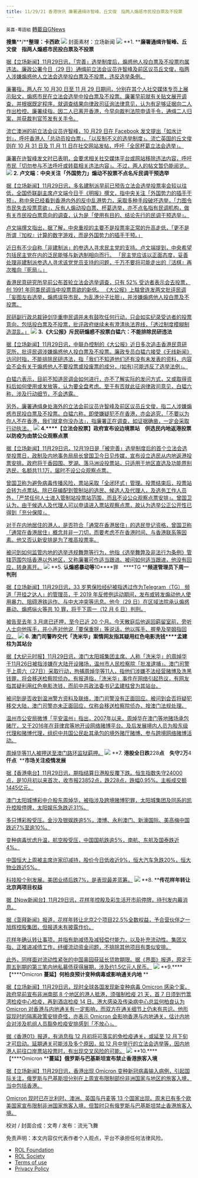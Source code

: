 ```yaml
---
title: 11/29/21 香港快讯 廉署通缉许智峰、丘文俊　指两人煽惑市民投白票及不投票
---
```

`英喜-粵語組` [轉載自GNews](https://gnews.org/zh-hans/1705501/)

**搜集****/****整理：卡西欧**
![](https://assets.gnews.org/wp-content/uploads/2021/11/1129fenmian.jpg)
封面素材：立场新闻
![](https://assets.gnews.org/wp-content/uploads/2021/11/Screen-Shot-2021-11-29-at-8.58.38-AM.png)
**1. ****廉署通缉许智峰、丘文俊　指两人煽惑市民投白票及不投票**

[据【立场新闻】11月29日讯，「完善」选举制度后，煽惑他人投白票及不投票均属违法。廉政公署今日（29 日）通缉前立法会议员许智峰及前区议员丘文俊，指两人涉嫌煽惑他人立法会选举投白票及不投票，违反选举条例。](https://www.thestandnews.com/politics/廉署通緝許智峯丘文俊-指兩人煽惑市民投白票及不投票)

[廉署指，两人在 10 月30 日至 11 月 29 日期间，分别在其个人社交媒体专页上展示贴文，煽惑市民在立法会选举中投白票及不投票。廉署早前就有关贴文展开调查，并根据既定程序，就调查结果向律政司征询法律意见，认为有足够证据向二人作出检控。廉署续指，因二人已离开香港，今早向裁判法院申请手令，通缉二人归案，并获裁判官签发有关手令。](https://www.thestandnews.com/politics/廉署通緝許智峯丘文俊-指兩人煽惑市民投白票及不投票)

[流亡澳洲的前立法会议员许智峰，10 月29 日在 Facebook 发文提出「如水计划」，呼吁香港人「总动员投白票」，「以反制不义的选举制度」。流亡英国的丘文俊则在 10 月 31 日及 11 月 11 日在社交网站发帖，呼吁「全民杯葛立法会选举」。](https://www.thestandnews.com/politics/廉署通緝許智峯丘文俊-指兩人煽惑市民投白票及不投票)

[廉署在许智峰发文时已表明，会要求相关社交媒体平台或网站移除违法内容，呼吁市民「切勿参与不法呼吁或转载相关违法内容」。不过，两人的帖文暂仍能阅览。](https://www.thestandnews.com/politics/廉署通緝許智峯丘文俊-指兩人煽惑市民投白票及不投票)
![](https://assets.gnews.org/wp-content/uploads/2021/11/Screen-Shot-2021-11-29-at-8.58.54-AM.png)
**2. ****卢文端：中央关注「外国势力」煽动不投票****不点名斥民调干预选举**

[据【立场新闻】11月29日讯，多名建制派早前已预告立法会选举投票率会较以往低，全国侨联副主席卢文端今日于《明报》撰文，指中央关注「外国势力的插手干预」，称中央已经看到香港内外的反中乱港势力，采取多种手段破坏选举，「力图令市民失去投票意欲」，斥有人煽动投白票、杯葛选举，亦不点名指有民调机构，做有关市民投白票意向的调查，认为是「使用有目的、结论先行的民调干预选举」。](https://www.thestandnews.com/politics/盧文端中央關注外國勢力煽動不投票-不點名斥民調干預選舉)

[卢文端撰文指出，据了解，中央重视的主要不是投票率正常的升高走低，「更不是所谓『加权』计算的数字游戏，而是外国势力的插手干预。」](https://www.thestandnews.com/politics/盧文端中央關注外國勢力煽動不投票-不點名斥民調干預選舉)

[近日有不少自称「非建制派」的参选人寻求民主党的支持。卢文端提到，中央希望包括民主党在内的泛民能够与新选制相向而行。 「民主党应该以正面态度，妥善处理非建制派参选人寻求该党党员支持的问题，千万不要将可能走出的『活棋』再次推向『死局』。」](https://www.thestandnews.com/politics/盧文端中央關注外國勢力煽動不投票-不點名斥民調干預選舉)

[香港民意研究所早前公布首轮立法会选举调查，只有 52% 受访者表示会去投票，创 1991 年同类民调当中投票意欲的新低。 《大公报》上騇曾连发两文批评民调「妄图左右选举，煽惑误导市民，为乱港分子壮胆」，并涉嫌煽惑他人投白票及不投票。](https://www.thestandnews.com/politics/盧文端中央關注外國勢力煽動不投票-不點名斥民調干預選舉)

[民研副行政总裁钟剑华重申民调并未有鼓吹任何行动，只会如实纪录受访者的投票意向，包括投白票及不投票，批评政府继续未有澄清执法界线，「透过制度模糊制造混乱。」](https://www.thestandnews.com/politics/盧文端中央關注外國勢力煽動不投票-不點名斥民調干預選舉)
![](https://assets.gnews.org/wp-content/uploads/2021/11/Screen-Shot-2021-11-29-at-8.59.03-AM.png)
**3.****《大公报》斥民研煽惑不投票****白韫六：不能排除民研违法**

[据【立场新闻】11月29日讯，中联办控制的《大公报》近日多次追击香港民意研究所，批评民调涉嫌煽惑他人投白票及不投票。廉政专员白韫六接受《无线新闻》访问时指，不能排除民研违法，指「我们不知道他们还有没有未发表的资料，内容会不会有关于煽惑他人不要投票或投废票的成分，(如有)可能违反了选举法例」。](https://www.thestandnews.com/politics/a_-大公報斥民研煽惑不投票-白韞六不能排除民研違法)

[白韫六表示，目前不知道民调会如何进行，亦不了解实际的发问方式，又或取得资料后如何使用或发放等，认为要全盘考虑。至于有否就此征询律政司意见，白韫六称，涉及行动细节，不会透露。](https://www.thestandnews.com/politics/a_-大公報斥民研煽惑不投票-白韞六不能排除民研違法)

[另外，廉署通缉身处海外的立法会前议员许智峰及前区议员丘文俊，指二人涉嫌煽惑市民投白票及不投票。白韫六称，即使嫌疑犯不在香港，亦会追究，「不要以为你人不在香港，我们就拿你没办法」，指廉署正在调查，如证据确凿，一定会采取行动执法。](https://www.thestandnews.com/politics/a_-大公報斥民研煽惑不投票-白韞六不能排除民研違法)
![](https://assets.gnews.org/wp-content/uploads/2021/11/Screen-Shot-2021-11-29-at-8.59.11-AM.png)
**4.****【立法会投票】政府宣布设边境票站　供选民内地返港投票　以防疫为由禁公众观察点票**

[据【立场新闻】11月29日讯，12月19日是「被完善」选举制度后的首个立法会选举投票日，政制及内地事务局局长曾国卫今日见传媒，宣布设立选民从内地返港投票安排。政府将于香园围、罗湖、落马洲设投票站，只适用于地区直选及功能界别选民，名额共11.1万，届时不设公众观察点票。](https://www.thestandnews.com/politics/立法會投票政府容選民內地返港投票-曾國衞交代安排)

[曾国卫称为避免病毒传播风险，票站采取「全闭环式」管理。投票结束后，投票站会转为点票站。除已获编配到管制站的选民、候选人及代理人，及选务工作人员外，「严禁任何人士进入管制站投票站范围，而且不设公众观察点票安排」。曾国卫认为，由于候选人及代理人可以申请进入票站观察点票，故认为选举公正公开性已得到「充分保障」。](https://www.thestandnews.com/politics/立法會投票政府容選民內地返港投票-曾國衞交代安排)

[对于在内地居住的港人，是否符合「通常在香港居住」的选民登记资格，曾国卫称「通常在香港居住」概念并非一刀切，而要考虑不在香港时间、与香港联系等因素。他又否认新安排是为了推高投票率。](https://www.thestandnews.com/politics/立法會投票政府容選民內地返港投票-曾國衞交代安排)

[被问到如何监管内地的选举违规舞弊等行为，他指《选举舞弊及非法行为条例》管辖范围包括香港以外地区，又称廉署可作适当跟进。被问如何适当跟进，他没有回应，转身离开。](https://www.thestandnews.com/politics/立法會投票政府容選民內地返港投票-曾國衞交代安排)
![](https://assets.gnews.org/wp-content/uploads/2021/11/Screen-Shot-2021-11-29-at-8.59.21-AM.png)
**5. ****认煽惑暴动等****10****罪　****TG ****频道管理员下周一判刑**

[据【立场新闻】11月29日讯，33 岁男保险经纪被指透过作为Telegram（TG） 频道「开挂之达人」的管理员，于 2019 年反修例运动期间，发布或转发煽动他人使用暴力、阻碍港铁运作、与中大冲突等讯息。他今（29 日）在区域法院承认煽惑暴动、煽惑纵火等共 10 罪，将于下周一（12 月 6 日）判刑。](https://www.thestandnews.com/court/認煽惑暴動等-10-罪-tg-頻道管理員下周一判刑-求情稱對正義過度追求陷迷失)

[被告至去年 3 月底已还押，至今已近 20 个月。今天散庭后他返回羁留室前，旁听人士向他挥手，并小声对他说「要保重呀」等说话，他以挥手、握拳及举姆指回应。](https://www.thestandnews.com/court/認煽惑暴動等-10-罪-tg-頻道管理員下周一判刑-求情稱對正義過度追求陷迷失)
![](https://assets.gnews.org/wp-content/uploads/2021/11/Screen-Shot-2021-11-29-at-8.59.32-AM.png)
**6. ****澳门司警昨交代「洗米华」案情****网友指其疑用红色电影洗钱****孟建柱为其站台**

[据【大纪元时报】11月29日讯，澳门太阳城集团主席、人称「洗米华」的周焯华于11月26日被指涉嫌在大陆开设赌场，温州市人民检察院「批准逮捕」。澳门司警于上周六（27日）采取行动，拘捕周焯华等11人，指他们涉嫌不法经营赌博及洗黑钱罪，将会移送检察院侦办。有报道指，「洗米华」事件在网络引起热议，有网友指其疑利用红色电影洗钱，而前中共政法委书记孟建柱曾为其站台。](https://hk.epochtimes.com/news/2021-11-29/37236237)

[被问到是否收到温洲警方资料及联络，澳门司警没有正面回应。被问到会否将疑犯移交大陆，澳门司警亦未正面回应，仅称会移送检察院侦办，按澳门法规处理。](https://hk.epochtimes.com/news/2021-11-29/37236237)

[温州市公安局微博「平安温州」指出，2007年以来，周焯华在澳门等地赌场承包赌厅，又于2016年在菲律宾等地开设网络赌博平台。及后发展境内人员为股东级代理和赌博代理，组织中共国公民赴其承包的境外赌厅赌博、参与跨境网络赌博活动。](https://hk.epochtimes.com/news/2021-11-29/37236237)

[周焯华等11人被押送至澳门路环监狱羁押。](https://hk.epochtimes.com/news/2021-11-29/37236237)
![](https://assets.gnews.org/wp-content/uploads/2021/11/Screen-Shot-2021-11-29-at-8.59.44-AM.png)
**7. ****港股全日跌****228****点　失守****2****万****4****仟点****  ****市场关注疫情发展**

[据【香港电台】11月29日讯，期指结算日港股反覆下跌。恒生指数失守24000点，是10月初以来首次，收市报23852点，跌228点，跌幅0.95%。主板成交额1445亿元。](https://news.rthk.hk/rthk/ch/component/k2/1621913-20211129.htm?spTabChangeable=0)

[澳门太阳城博彩中介股东周焯华，被指涉及跨境赌博犯罪，太阳城集团及同系的凯升控股停牌，太阳娱乐急跌近31%。](https://news.rthk.hk/rthk/ch/component/k2/1621913-20211129.htm?spTabChangeable=0)

[多只博彩股受压。金沙及银娱跌逾5%，澳博、永利澳门、新濠国际、美高梅中国跌近7%至逾10%。](https://news.rthk.hk/rthk/ch/component/k2/1621913-20211129.htm?spTabChangeable=0)

[变种病毒忧虑升温，航空股受压，中国国航跌逾5%，南航、东航及国泰跌近4%。](https://news.rthk.hk/rthk/ch/component/k2/1621913-20211129.htm?spTabChangeable=0)

[中国恒大上周被主席许家印减持，股价今日低收近9%，恒大汽车急跌20%，恒大物业跌近5%。](https://news.rthk.hk/rthk/ch/component/k2/1621913-20211129.htm?spTabChangeable=0)

[科技股个别发展。美团业绩后跌7%，是表现最差蓝筹。](https://news.rthk.hk/rthk/ch/component/k2/1621913-20211129.htm?spTabChangeable=0)
![](https://assets.gnews.org/wp-content/uploads/2021/11/Screen-Shot-2021-11-29-at-8.59.54-AM.png)
**8. ****传花样年转让北京两项目权益**

[据【Now新闻台】11月29日讯，花样年控股及彩生活开市前停牌，待刊发内幕消息。](https://news.now.com/home/finance/player?newsId=458286)

[据《澎拜新闻》报道，花样年转让北京2个项目22.5%全数权益，予合营伙伴之一旭辉控股集团，但报道未有披露作价。](https://news.now.com/home/finance/player?newsId=458286)

[花样年确认转让事项，并指有助减债及减轻偿付能力，以及补充流动性。集团又指，正推进减债工作，纾缓流动资金问题，不排除其他项目有类似安排。](https://news.now.com/home/finance/player?newsId=458286)

[此外，同样面对流动性紧张的中国奥园获延长贷款期限。据《界面》报道，原定于周五到期的第三笔内地私募债获得展期，涉及约1.5亿元人民币。](https://news.now.com/home/finance/player?newsId=458286)
![](https://assets.gnews.org/wp-content/uploads/2021/11/Screen-Shot-2021-11-29-at-9.00.06-AM.png)
**9.****【****Omicron ****蔓延】何柏良预计变种病毒或影响通关内地**** **

[据【立场新闻】11月29日讯，现时全球各国发现新变种病毒 Omicron 感染个案，政府早前宣布非洲南部 8 个地区的港人抵港，须强制检疫 21 天，首 7 日须到竹篙湾检疫中心检疫，再到酒店检疫 14 日。港大感染及传染病中心总监何柏良认为 Omicron 对香港与内地通关有一定影响，而双方在通关细节上仍未有共识。他形容现时的隔离政策安排奇怪，亦表示 Omicron 会影响香港与内地通关，估计内地会对涉及机组人员豁免检疫安排感到「不放心」。](https://www.thestandnews.com/society/omicro-蔓延何栢良預計變種病毒或影響香港與內地通關-香港01通關或延至-12-底啟動)

[据《香港01》报道，有消息指 12 月初将可落实的免检疫通关，或延至 12 月下旬才可启动。延期通关可能涉及多个原因，如 12 月中举行的立法会选举等，因内地港人前往口岸票站投票时，有出现交叉风险的可能。](https://www.thestandnews.com/society/omicro-蔓延何栢良預計變種病毒或影響香港與內地通關-香港01通關或延至-12-底啟動)
![](https://assets.gnews.org/wp-content/uploads/2021/11/Screen-Shot-2021-11-29-at-9.00.16-AM.png)
**10.****【****Omicron ****蔓延】俄罗斯与巴基斯坦宣布禁止香港旅客入境**

[据【立场新闻】11月29日讯，香港出现 Omicron 变种新冠病毒输入病例，引起国际关注，俄罗斯与巴基斯坦分别在上周宣布限制部份非洲国家与地区的旅客入境，当中包括香港。](https://www.thestandnews.com/society/omicron-蔓延俄羅斯與巴基斯坦宣佈禁止香港旅客入境)

[Omicron 现时已在比利时、澳洲、英国与丹麦等 13 个国家出现。周末已有多个欧美国家宣布限制非洲国家旅客入境，但暂时只有俄罗斯与巴基斯坦禁止香港旅客入境。](https://www.thestandnews.com/society/omicron-蔓延俄羅斯與巴基斯坦宣佈禁止香港旅客入境)

校对 / 封面合成：文粤 / 发布：流光飞舞

 

免责声明：本文内容仅代表作者个人观点，平台不承担任何法律风险。

- [ROL Foundation](https://rolfoundation.org/)
- [ROL Society](https://rolsociety.org/)
- [Terms of use](https://gnews.org/terms-of-use-3/)
- [Privacy Policy](https://gnews.org/privacy-policy/)

